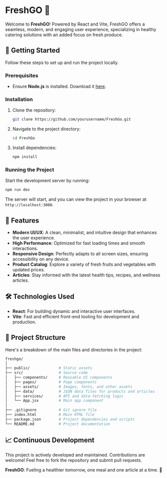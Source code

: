 # FreshGO 🍃

Welcome to **FreshGO**! Powered by React and Vite, FreshGO offers a seamless, modern, and engaging user experience, specializing in healthy catering solutions with an added focus on fresh produce.

## 🚀 Getting Started

Follow these steps to set up and run the project locally.

### Prerequisites

- Ensure **Node.js** is installed. Download it [here](https://nodejs.org/).

### Installation

1. Clone the repository:
    ```bash
    git clone https://github.com/yourusername/FreshGo.git
    ```
2. Navigate to the project directory:
    ```bash
    cd FreshGo
    ```
3. Install dependencies:
    ```bash
    npm install
    ```

### Running the Project

Start the development server by running:

```bash
npm run dev
```

The server will start, and you can view the project in your browser at `http://localhost:3000`.

## 🌟 Features

- **Modern UI/UX**: A clean, minimalist, and intuitive design that enhances the user experience.
- **High Performance**: Optimized for fast loading times and smooth interactions.
- **Responsive Design**: Perfectly adapts to all screen sizes, ensuring accessibility on any device.
- **Product Catalog**: Explore a variety of fresh fruits and vegetables with updated prices.
- **Articles**: Stay informed with the latest health tips, recipes, and wellness articles.

## 🛠 Technologies Used

- **React**: For building dynamic and interactive user interfaces.
- **Vite**: Fast and efficient front-end tooling for development and production.

## 📁 Project Structure

Here's a breakdown of the main files and directories in the project:

```bash
freshgo/
│
├── public/             # Static assets
├── src/                # Source code
│   ├── components/     # Reusable UI components
│   ├── pages/          # Page components
│   ├── assets/         # Images, fonts, and other assets
│   ├── data/           # JSON data files for products and articles
│   ├── services/       # API and data-fetching logic
│   └── App.jsx         # Main app component
│
├── .gitignore          # Git ignore file
├── index.html          # Main HTML file
├── package.json        # Project dependencies and scripts
└── README.md           # Project documentation
```

## 📈 Continuous Development

This project is actively developed and maintained. Contributions are welcome! Feel free to fork the repository and submit pull requests.

**FreshGO**: Fueling a healthier tomorrow, one meal and one article at a time. 🌱
